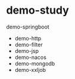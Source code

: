 # demo-study
demo-springboot
- demo-http
- demo-filter
- demo-jsp
- demo-nacos
- demo-mongodb
- demo-xxljob
